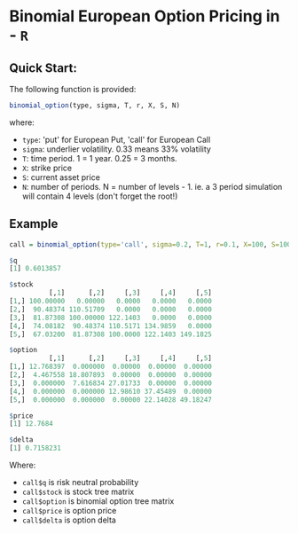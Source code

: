 # Binomial European Option Pricing in - `R`

## Quick Start:

The following function is provided:

```R
binomial_option(type, sigma, T, r, X, S, N)
```

where:

- `type`: 'put' for European Put, 'call' for European Call
- `sigma`: underlier volatility. 0.33 means 33% volatility
- `T`: time period. 1 = 1 year. 0.25 = 3 months.
- `X`: strike price
- `S`: current asset price
- `N`: number of periods. N = number of levels - 1. ie. a 3 period simulation will contain 4 levels (don't forget the root!)

## Example

```R
call = binomial_option(type='call', sigma=0.2, T=1, r=0.1, X=100, S=100, N=4)

$q
[1] 0.6013857

$stock
          [,1]      [,2]     [,3]     [,4]     [,5]
[1,] 100.00000   0.00000   0.0000   0.0000   0.0000
[2,]  90.48374 110.51709   0.0000   0.0000   0.0000
[3,]  81.87308 100.00000 122.1403   0.0000   0.0000
[4,]  74.08182  90.48374 110.5171 134.9859   0.0000
[5,]  67.03200  81.87308 100.0000 122.1403 149.1825

$option
          [,1]      [,2]     [,3]     [,4]     [,5]
[1,] 12.768397  0.000000  0.00000  0.00000  0.00000
[2,]  4.467558 18.807893  0.00000  0.00000  0.00000
[3,]  0.000000  7.616834 27.01733  0.00000  0.00000
[4,]  0.000000  0.000000 12.98610 37.45489  0.00000
[5,]  0.000000  0.000000  0.00000 22.14028 49.18247

$price
[1] 12.7684

$delta
[1] 0.7158231
```

Where:

- `call$q` is risk neutral probability
- `call$stock` is stock tree matrix
- `call$option` is binomial option tree matrix
- `call$price` is option price
- `call$delta` is option delta
